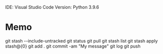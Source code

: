 IDE: Visual Studio Code
Version: Python 3.9.6

# Memo

git stash --include-untracked
git status
git pull
git stash list
git stash apply stash@{0}
git add .
git commit -am "My message"
git log
git push
